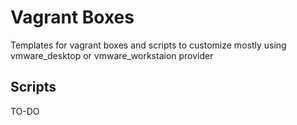 # Vagrant Boxes

Templates for vagrant boxes and scripts to customize mostly using vmware_desktop or vmware_workstaion provider

## Scripts

TO-DO
